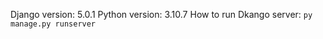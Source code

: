 Django version: 5.0.1
Python version:  3.10.7
How to run Dkango server:
``` py manage.py runserver ```
